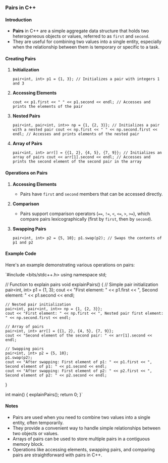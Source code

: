 
### Pairs in C++

#### Introduction

-   **Pairs** in C++ are a simple aggregate data structure that holds two heterogeneous objects or values, referred to as `first` and `second`.
-   They are useful for combining two values into a single entity, especially when the relationship between them is temporary or specific to a task.

#### Creating Pairs

1.  **Initialization**
    
    `pair<int, int> p1 = {1, 3}; // Initializes a pair with integers 1 and 3` 
    
2.  **Accessing Elements**
    
    `cout << p1.first << " " << p1.second << endl; // Accesses and prints the elements of the pair` 
    
3.  **Nested Pairs**
    
    `pair<int, pair<int, int>> np = {1, {2, 3}}; // Initializes a pair with a nested pair
    cout << np.first << " " << np.second.first << endl; // Accesses and prints elements of the nested pair` 
    
4.  **Array of Pairs**
    
    `pair<int, int> arr[] = {{1, 2}, {4, 5}, {7, 9}}; // Initializes an array of pairs
    cout << arr[1].second << endl; // Accesses and prints the second element of the second pair in the array` 
    

#### Operations on Pairs

1.  **Accessing Elements**
    
    -   Pairs have `first` and `second` members that can be accessed directly.
2.  **Comparison**
    
    -   Pairs support comparison operators (`==`, `!=`, `<`, `<=`, `>`, `>=`), which compare pairs lexicographically (first by `first`, then by `second`).
3.  **Swapping Pairs**
    
    `pair<int, int> p2 = {5, 10};
    p1.swap(p2); // Swaps the contents of p1 and p2` 
    

#### Example Code

Here's an example demonstrating various operations on pairs:

`#include <bits/stdc++.h>
using namespace std;

// Function to explain pairs
void explainPairs() {
    // Simple pair initialization
    pair<int, int> p1 = {1, 3};
    cout << "First element: " << p1.first << ", Second element: " << p1.second << endl;

    // Nested pair initialization
    pair<int, pair<int, int>> np = {1, {2, 3}};
    cout << "First element: " << np.first << ", Nested pair first element: " << np.second.first << endl;

    // Array of pairs
    pair<int, int> arr[] = {{1, 2}, {4, 5}, {7, 9}};
    cout << "Second element of the second pair: " << arr[1].second << endl;

    // Swapping pairs
    pair<int, int> p2 = {5, 10};
    p1.swap(p2);
    cout << "After swapping: First element of p1: " << p1.first << ", Second element of p1: " << p1.second << endl;
    cout << "After swapping: First element of p2: " << p2.first << ", Second element of p2: " << p2.second << endl;
}

int main() {
    explainPairs();
    return 0;
}` 

#### Notes

-   Pairs are used when you need to combine two values into a single entity, often temporarily.
-   They provide a convenient way to handle simple relationships between two objects or values.
-   Arrays of pairs can be used to store multiple pairs in a contiguous memory block.
-   Operations like accessing elements, swapping pairs, and comparing pairs are straightforward with pairs in C++.